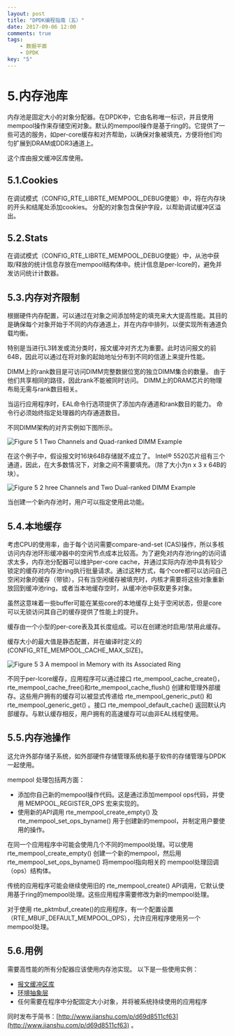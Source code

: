 ```yaml
---
layout: post
title: "DPDK编程指南（五）"
date: 2017-09-06 12:00
comments: true
tags: 
	- 数据平面
	- DPDK
key: "5"
---
```

# 5.内存池库
内存池是固定大小的对象分配器。在DPDK中，它由名称唯一标识，并且使用mempool操作来存储空闲对象。默认的mempool操作是基于ring的。它提供了一些可选的服务，如per-core缓存和对齐帮助，以确保对象被填充，方便将他们均匀扩展到DRAM或DDR3通道上。

这个库由报文缓冲区库使用。

<!-- more -->

## 5.1.Cookies
在调试模式（CONFIG_RTE_LIBRTE_MEMPOOL_DEBUG使能）中，将在内存块的开头和结尾处添加cookies。 分配的对象包含保护字段，以帮助调试缓冲区溢出。

## 5.2.Stats
在调试模式（CONFIG_RTE_LIBRTE_MEMPOOL_DEBUG使能）中，从池中获取/释放的统计信息存放在mempool结构体中。统计信息是per-lcore的，避免并发访问统计计数器。

## 5.3.内存对齐限制
根据硬件内存配置，可以通过在对象之间添加特定的填充来大大提高性能。其目的是确保每个对象开始于不同的内存通道上，并在内存中排列，以便实现所有通道负载均衡。

特别是当进行L3转发或流分类时，报文缓冲对齐尤为重要。此时访问报文的前64B，因此可以通过在将对象的起始地址分布到不同的信道上来提升性能。

DIMM上的rank数目是可访问DIMM完整数据位宽的独立DIMM集合的数量。 由于他们共享相同的路径，因此rank不能被同时访问。 DIMM上的DRAM芯片的物理布局无需与rank数目相关。

当运行应用程序时，EAL命令行选项提供了添加内存通道和rank数目的能力。
命令行必须始终指定处理器的内存通道数目。

不同DIMM架构的对齐实例如下图所示。

![Figure 5 1 Two Channels and Quad-ranked DIMM Example](http://upload-images.jianshu.io/upload_images/7246758-825cbe4098e7807f.png?imageMogr2/auto-orient/strip%7CimageView2/2/w/1240)

在这个例子中，假设报文时16块64B存储就不成立了。
Intel® 5520芯片组有三个通道，因此，在大多数情况下，对象之间不需要填充。（除了大小为n x 3 x 64B的块）。

![Figure 5 2 hree Channels and Two Dual-ranked DIMM Example](http://upload-images.jianshu.io/upload_images/7246758-c4fe48e6110a07ad.png?imageMogr2/auto-orient/strip%7CimageView2/2/w/1240)

当创建一个新内存池时，用户可以指定使用此功能。

## 5.4.本地缓存
考虑CPU的使用率，由于每个访问需要compare-and-set (CAS)操作，所以多核访问内存池环形缓冲器中的空闲节点成本比较高。为了避免对内存池ring的访问请求太多，内存池分配器可以维护per-core cache，并通过实际内存池中具有较少锁定的缓存对内存池ring执行批量请求。通过这种方式，每个core都可以访问自己空闲对象的缓存（带锁），只有当空闲缓存被填充时，内核才需要将这些对象重新放回到缓冲池ring，或者当本地缓存空时，从缓冲池中获取更多对象。

虽然这意味着一些buffer可能在某些core的本地缓存上处于空闲状态，但是core可以无锁访问其自己的缓存提供了性能上的提升。

缓存由一个小型的per-core表及其长度组成。可以在创建池时启用/禁用此缓存。

缓存大小的最大值是静态配置，并在编译时定义的(CONFIG_RTE_MEMPOOL_CACHE_MAX_SIZE)。

![Figure 5 3 A mempool in Memory with its Associated Ring](http://upload-images.jianshu.io/upload_images/7246758-ce4669e3c0f81539.png?imageMogr2/auto-orient/strip%7CimageView2/2/w/1240)

不同于per-lcore缓存，应用程序可以通过接口 rte_mempool_cache_create()，rte_mempool_cache_free()和rte_mempool_cache_flush() 创建和管理外部缓存。这些用户拥有的缓存可以被显式传递给 rte_mempool_generic_put() 和 rte_mempool_generic_get() 。接口 rte_mempool_default_cache() 返回默认内部缓存。与默认缓存相反，用户拥有的高速缓存可以由非EAL线程使用。

## 5.5.内存池操作
这允许外部存储子系统，如外部硬件存储管理系统和基于软件的存储管理与DPDK一起使用。

mempool 处理包括两方面：
* 添加你自己新的mempool操作代码。这是通过添加mempool ops代码，并使用 MEMPOOL_REGISTER_OPS 宏来实现的。
* 使用新的API调用 rte_mempool_create_empty() 及 rte_mempool_set_ops_byname() 用于创建新的mempool，并制定用户要使用的操作。

在同一个应用程序中可能会使用几个不同的mempool处理。可以使用 rte_mempool_create_empty() 创建一个新的mempool，然后用 rte_mempool_set_ops_byname() 将mempool指向相关的 mempool处理回调（ops）结构体。

传统的应用程序可能会继续使用旧的 rte_mempool_create() API调用，它默认使用基于ring的mempool处理。这些应用程序需要修改为新的mempool处理。

对于使用 rte_pktmbuf_create()的应用程序，有一个配置设置（RTE_MBUF_DEFAULT_MEMPOOL_OPS），允许应用程序使用另一个mempool处理。

## 5.6.用例
需要高性能的所有分配器应该使用内存池实现。 以下是一些使用实例：
* [报文缓冲区库]()  
* [环境抽象层]()
* 任何需要在程序中分配固定大小对象，并将被系统持续使用的应用程序

同时发布于简书：[http://www.jianshu.com/p/d69d8511cf63](http://www.jianshu.com/p/d69d8511cf63) 。